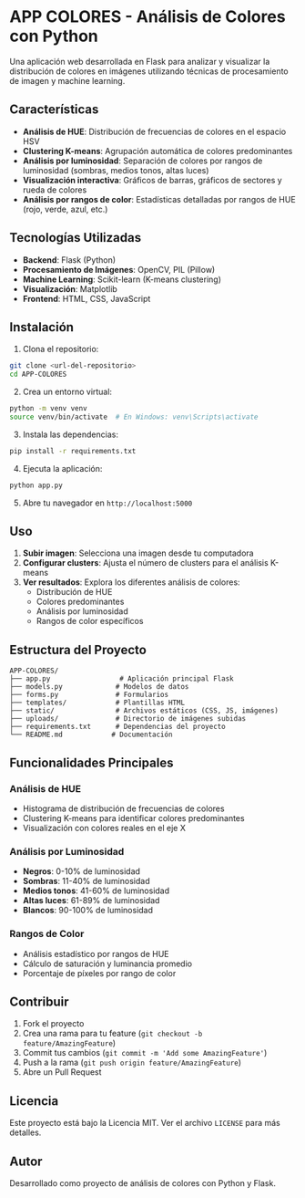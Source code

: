 # APP COLORES - Análisis de Colores con Python

Una aplicación web desarrollada en Flask para analizar y visualizar la distribución de colores en imágenes utilizando técnicas de procesamiento de imagen y machine learning.

## Características

- **Análisis de HUE**: Distribución de frecuencias de colores en el espacio HSV
- **Clustering K-means**: Agrupación automática de colores predominantes
- **Análisis por luminosidad**: Separación de colores por rangos de luminosidad (sombras, medios tonos, altas luces)
- **Visualización interactiva**: Gráficos de barras, gráficos de sectores y rueda de colores
- **Análisis por rangos de color**: Estadísticas detalladas por rangos de HUE (rojo, verde, azul, etc.)

## Tecnologías Utilizadas

- **Backend**: Flask (Python)
- **Procesamiento de Imágenes**: OpenCV, PIL (Pillow)
- **Machine Learning**: Scikit-learn (K-means clustering)
- **Visualización**: Matplotlib
- **Frontend**: HTML, CSS, JavaScript

## Instalación

1. Clona el repositorio:
```bash
git clone <url-del-repositorio>
cd APP-COLORES
```

2. Crea un entorno virtual:
```bash
python -m venv venv
source venv/bin/activate  # En Windows: venv\Scripts\activate
```

3. Instala las dependencias:
```bash
pip install -r requirements.txt
```

4. Ejecuta la aplicación:
```bash
python app.py
```

5. Abre tu navegador en `http://localhost:5000`

## Uso

1. **Subir imagen**: Selecciona una imagen desde tu computadora
2. **Configurar clusters**: Ajusta el número de clusters para el análisis K-means
3. **Ver resultados**: Explora los diferentes análisis de colores:
   - Distribución de HUE
   - Colores predominantes
   - Análisis por luminosidad
   - Rangos de color específicos

## Estructura del Proyecto

```
APP-COLORES/
├── app.py                 # Aplicación principal Flask
├── models.py             # Modelos de datos
├── forms.py              # Formularios
├── templates/            # Plantillas HTML
├── static/               # Archivos estáticos (CSS, JS, imágenes)
├── uploads/              # Directorio de imágenes subidas
├── requirements.txt      # Dependencias del proyecto
└── README.md            # Documentación
```

## Funcionalidades Principales

### Análisis de HUE
- Histograma de distribución de frecuencias de colores
- Clustering K-means para identificar colores predominantes
- Visualización con colores reales en el eje X

### Análisis por Luminosidad
- **Negros**: 0-10% de luminosidad
- **Sombras**: 11-40% de luminosidad
- **Medios tonos**: 41-60% de luminosidad
- **Altas luces**: 61-89% de luminosidad
- **Blancos**: 90-100% de luminosidad

### Rangos de Color
- Análisis estadístico por rangos de HUE
- Cálculo de saturación y luminancia promedio
- Porcentaje de píxeles por rango de color

## Contribuir

1. Fork el proyecto
2. Crea una rama para tu feature (`git checkout -b feature/AmazingFeature`)
3. Commit tus cambios (`git commit -m 'Add some AmazingFeature'`)
4. Push a la rama (`git push origin feature/AmazingFeature`)
5. Abre un Pull Request

## Licencia

Este proyecto está bajo la Licencia MIT. Ver el archivo `LICENSE` para más detalles.

## Autor

Desarrollado como proyecto de análisis de colores con Python y Flask.
